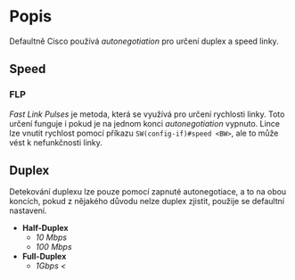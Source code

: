 # Popis

Defaultně Cisco používá *autonegotiation* pro určení duplex a speed linky.

## Speed

### FLP

*Fast Link Pulses* je metoda, která se využívá pro určení rychlosti linky.
Toto určení funguje i pokud je na jednom konci *autonegotiation* vypnuto.
Lince lze vnutit rychlost pomocí příkazu `SW(config-if)#speed <BW>`, ale to může vést k nefunkčnosti linky.

## Duplex

Detekování duplexu lze pouze pomocí zapnuté autonegotiace, a to na obou koncích, pokud z nějakého důvodu nelze duplex zjistit, použije se defaultní nastavení.

- **Half-Duplex**
	- *10 Mbps*
	- *100 Mbps*
- **Full-Duplex**
	- *1Gbps <*
